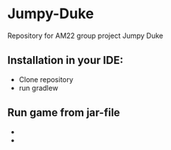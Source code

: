 # Jumpy-Duke
Repository for AM22 group project Jumpy Duke
<h2>Installation in your IDE:</h2>

- Clone repository
- run gradlew

<h2>Run game from jar-file</h2>

- 
- 
